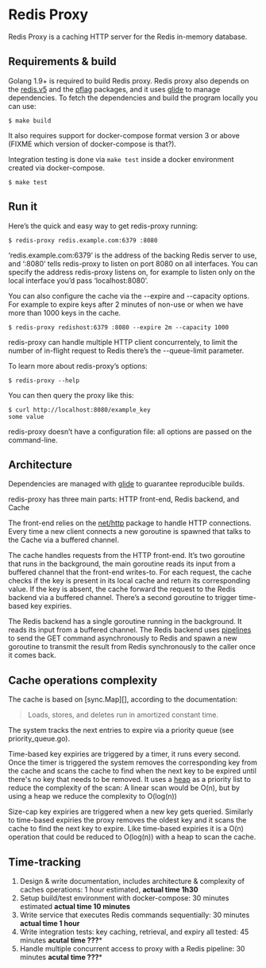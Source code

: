 Redis Proxy
===========

Redis Proxy is a caching HTTP server for the Redis in-memory database.

Requirements & build
--------------------

Golang 1.9+ is required to build Redis proxy. Redis proxy also depends on the
[redis.v5](https://godoc.org/gopkg.in/redis.v5) and the
[pflag](https://godoc.org/github.com/spf13/pflag) packages, and it uses
[glide][] to manage dependencies. To fetch the dependencies and build the
program locally you can use:

    $ make build

It also requires support for docker-compose format version 3 or above (FIXME
which version of docker-compose is that?).

Integration testing is done via `make test` inside a docker environment created
via docker-compose.

    $ make test

Run it
------

Here’s the quick and easy way to get redis-proxy running:

    $ redis-proxy redis.example.com:6379 :8080

‘redis.example.com:6379’ is the address of the backing Redis server to use, and
‘:8080’ tells redis-proxy to listen on port 8080 on all interfaces. You can
specify the address redis-proxy listens on, for example to listen only on the
local interface you’d pass ‘localhost:8080’.

You can also configure the cache via the --expire and --capacity options. For
example to expire keys after 2 minutes of non-use or when we have more than 1000
keys in the cache.

    $ redis-proxy redishost:6379 :8080 --expire 2m --capacity 1000

redis-proxy can handle multiple HTTP client concurrentely, to limit the number
of in-flight request to Redis there’s the --queue-limit parameter.

To learn more about redis-proxy’s options:

    $ redis-proxy --help

You can then query the proxy like this:

    $ curl http://localhost:8080/example_key
    some value

redis-proxy doesn’t have a configuration file: all options are passed on the
command-line.

Architecture
------------

Dependencies are managed with [glide][] to guarantee reproducible builds.

[glide]: https://glide.sh/

redis-proxy has three main parts: HTTP front-end, Redis backend, and Cache

The front-end relies on the [net/http](https://godoc.org/net/http) package to
handle HTTP connections. Every time a new client connects a new goroutine is
spawned that talks to the Cache via a buffered channel.

The cache handles requests from the HTTP front-end. It’s two goroutine that
runs in the background, the main goroutine reads its input from a buffered
channel that the front-end writes-to. For each request, the cache checks if the
key is present in its local cache and return its corresponding value. If the key
is absent, the cache forward the request to the Redis backend via a buffered
channel. There’s a second goroutine to trigger time-based key expiries.

The Redis backend has a single goroutine running in the background. It reads its
input from a buffered channel. The Redis backend uses
[pipelines](https://redis.io/topics/pipelining) to send the GET command
asynchronously to Redis and spawn a new goroutine to transmit the result from
Redis synchronously to the caller once it comes back.

Cache operations complexity
---------------------------

The cache is based on [sync.Map][], according to the documentation:

> Loads, stores, and deletes run in amortized constant time.

The system tracks the next entries to expire via a priority queue (see
priority_queue.go).

Time-based key expiries are triggered by a timer, it runs every second. Once the
timer is triggered the system removes the corresponding key from the cache and
scans the cache to find when the next key to be expired until there's no key
that needs to be removed. It uses a [heap][] as a priority list to reduce the
complexity of the scan: A linear scan would be O(n), but by using a heap we
reduce the complexity to O(log(n))

[heap]: https://godoc.org/container/heap

Size-cap key expiries are triggered when a new key gets queried. Similarly to
time-based expiries the proxy removes the oldest key and it scans
the cache to find the next key to expire. Like time-based expiries it is a O(n)
operation that could be reduced to O(log(n)) with a heap to scan the cache.

Time-tracking
-------------

1. Design & write documentation, includes architecture & complexity of caches
   operations: 1 hour estimated, **actual time 1h30**
2. Setup build/test environment with docker-compose: 30 minutes estimated
   **actual time 10 minutes**
3. Write service that executes Redis commands sequentially: 30 minutes **actual
   time 1 hour**
4. Write integration tests: key caching, retrieval, and expiry all tested: 45
  minutes **acutal time ???***
5. Handle multiple concurrent access to proxy with a Redis pipeline: 30 minutes
   **acutal time ???***
